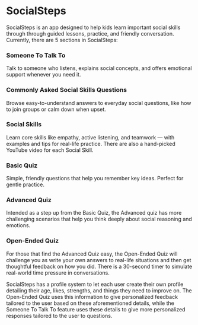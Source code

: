 # SocialSteps
SocialSteps is an app designed to help kids learn important social skills through through guided lessons, practice, and friendly conversation.
Currently, there are 5 sections in SocialSteps:
### Someone To Talk To
Talk to someone who listens, explains social concepts, and offers emotional support whenever you need it.
### Commonly Asked Social Skills Questions
Browse easy-to-understand answers to everyday social questions, like how to join groups or calm down when upset.
### Social Skills
Learn core skills like empathy, active listening, and teamwork — with examples and tips for real-life practice. There are also a hand-picked YouTube video for each Social Skill.
### Basic Quiz
Simple, friendly questions that help you remember key ideas. Perfect for gentle practice.
### Advanced Quiz
Intended as a step up from the Basic Quiz, the Advanced quiz has more challenging scenarios that help you think deeply about social reasoning and emotions.
### Open-Ended Quiz
For those that find the Advanced Quiz easy, the Open-Ended Quiz will challenge you as write your own answers to real-life situations and then get thoughtful feedback on how you did.
There is a 30-second timer to simulate real-world time pressure in conversations.


SocialSteps has a profile system to let each user create their own profile detailing their age, likes, strengths, and things they need to improve on. The Open-Ended Quiz uses this information to give personalized feedback tailored to the user based on these aforementioned details, while the Someone To Talk To feature uses these details to give more personalized responses tailored to the user to questions.
